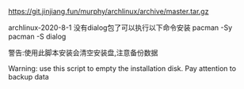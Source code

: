 https://git.jinjiang.fun/murphy/archlinux/archive/master.tar.gz

archlinux-2020-8-1 没有dialog包了可以执行以下命令安装
pacman -Sy
pacman -S dialog

警告:使用此脚本安装会清空安装盘,注意备份数据

Warning: use this script to empty the installation disk. Pay attention to backup data
